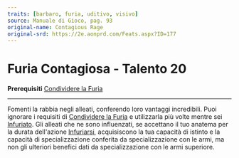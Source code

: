 ```yaml
---
traits: [barbaro, furia, uditivo, visivo]
source: Manuale di Gioco, pag. 93
original-name: Contagious Rage
original-srd: https://2e.aonprd.com/Feats.aspx?ID=177
---
```


# Furia Contagiosa - Talento 20

**Prerequisiti** [Condividere la Furia](/talenti/barbaro/condividere-la-furia)

---

Fomenti la rabbia negli alleati, conferendo loro vantaggi incredibili. Puoi
ignorare i requisiti di
[Condividere la Furia](/talenti/barbaro/condividere-la-furia) e utilizzarla più
volte mentre sei [Infuriato](/azioni/classe/infuriarsi). Gli alleati che ne sono
influenzati, se accettano il tuo anatema per la durata dell'azione
[Infuriarsi](/azioni/classe/infuriarsi), acquisiscono la tua capacità di istinto
e la capacità di specializzazione conferita da specializzazione con le armi, ma
non gli ulteriori benefici dati da specializzazione con le armi superiore.
